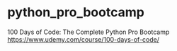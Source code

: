 # python_pro_bootcamp
100 Days of Code: The Complete Python Pro Bootcamp
https://www.udemy.com/course/100-days-of-code/
